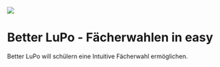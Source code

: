 <img src="https://i.imgur.com/6Wx5vVQ.png">
<h1>Better LuPo - Fächerwahlen in easy</h1>
Better LuPo will schülern eine Intuitive Fächerwahl ermöglichen.
